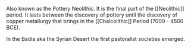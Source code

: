 Also known as the Pottery Neolithic. It is the final part of the [[Neolithic]] period. It lasts between the discovery of pottery until the discovery of copper metallurgy that brings in the [[Chalcolithic]] Period (7000 - 4500 BCE).

In the Badia aka the Syrian Desert the first pastoralist societies emerged.